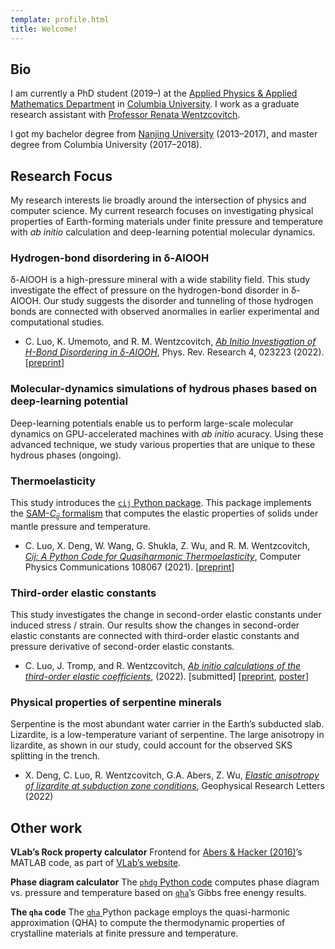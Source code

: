 ```yaml
---
template: profile.html
title: Welcome!
---
```


## Bio

I am currently a PhD student (2019–) at the [Applied Physics & Applied Mathematics Department](https://www.apam.columbia.edu/) in [Columbia University](https://www.columbia.edu/). I work as a graduate research assistant with [Professor Renata Wentzcovitch](https://www.apam.columbia.edu/faculty/renata-wentzcovitch).

I got my bachelor degree from [Nanjing University](http://www.nju.edu.cn/) (2013–2017), and master degree from Columbia University (2017–2018).

## Research Focus

My research interests lie broadly around the intersection of physics and computer science. My current research focuses on investigating physical properties of Earth-forming materials under finite pressure and temperature with *ab initio* calculation and  deep-learning potential molecular dynamics.

###  Hydrogen-bond disordering in δ-AlOOH

δ-AlOOH is a high-pressure mineral with a wide stability field. This study investigate the effect of pressure on the hydrogen-bond disorder in δ-AlOOH. Our study suggests the disorder and tunneling of those hydrogen bonds are connected with observed anormalies in earlier experimental and computational studies.

- C. Luo, K. Umemoto, and R. M. Wentzcovitch, [*Ab Initio Investigation of H-Bond Disordering in δ-AlOOH*](https://doi.org/10.1103/PhysRevResearch.4.023223), Phys. Rev. Research 4, 023223 (2022). [[preprint](https://arxiv.org/abs/2112.11369)]

###  Molecular-dynamics simulations of hydrous phases based on deep-learning potential

Deep-learning potentials enable us to perform large-scale molecular dynamics on GPU-accelerated machines with *ab initio* acuracy. Using these advanced technique, we study various properties that are unique to these hydrous phases (ongoing).

### Thermoelasticity

This study introduces the [`cij`  Python package](https://github.com/MineralsCloud/cij). This package implements the [SAM-*C<sub>ij</sub>* formalism](https://doi.org/10.1103/PhysRevB.83.184115) that computes the elastic properties of solids under mantle pressure and temperature.

- C. Luo, X. Deng, W. Wang, G. Shukla, Z. Wu, and R. M. Wentzcovitch, [*Cij: A Python Code for Quasiharmonic Thermoelasticity*](https://doi.org/10.1016/j.cpc.2021.108067), Computer Physics Communications 108067 (2021). [[preprint](https://arxiv.org/abs/2101.12596)]

### Third-order elastic constants

This study investigates the change in second-order elastic constants under induced stress / strain. Our results show the changes in second-order elastic constants are connected with third-order elastic constants and pressure derivative of second-order elastic constants.

- C. Luo, J. Tromp, and R. Wentzcovitch, [*Ab initio calculations of the third-order elastic coefficients*](https://arxiv.org/abs/2204.07608), (2022). [submitted] [[preprint](https://arxiv.org/abs/2204.07608), [poster](files/agu21-toec.pdf)]

### Physical properties of serpentine minerals

Serpentine is the most abundant water carrier in the Earth’s subducted slab. Lizardite, is a low-temperature variant of serpentine. The large anisotropy in lizardite, as shown in our study, could account for the observed SKS splitting in the trench.

- X. Deng, C. Luo, R. Wentzcovitch, G.A. Abers, Z. Wu, *[Elastic anisotropy of lizardite at subduction zone conditions](https://doi.org/10.1029/2022GL099712)*, Geophysical Research Letters (2022)

## Other work

<b class="header">VLab’s Rock property calculator</b> Frontend for [Abers & Hacker (2016)]( https://doi.org/10.1002/2015GC006171)’s MATLAB code, as part of [VLab’s website](http://www.mineralscloud.com/gridsphere/jsp/abershacker/index.jsp).

<b class="header">Phase diagram calculator</b> The [`phdg` Python code](https://github.com/MineralsCloud/phdg) computes phase diagram vs. pressure and temperature based on [`qha`](https://github.com/MineralsCloud/qha)’s Gibbs free enengy results.

<b class="header">The `qha` code</b> The [`qha` ](https://github.com/MineralsCloud/qha) Python package employs the quasi-harmonic approximation (QHA) to compute the thermodynamic properties of crystalline materials at finite pressure and temperature.

